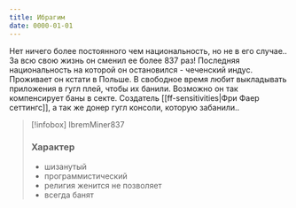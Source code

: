 ```yaml
---
title: Ибрагим
date: 0000-01-01
---
```

Нет ничего более постоянного чем национальность, но не в его случае.. За всю свою жизнь он сменил ее более 837 раз! Последняя национальность на которой он остановился - чеченский индус. Проживает он кстати в Польше. В свободное время любит выкладывать приложения в гугл плей, чтобы их банили. Возможно он так компенсирует баны в секте. Создатель [[ff-sensitivities|Фри Фаер сеттингс]], а так же донер гугл консоли, которую забанили..

>[!infobox] IbremMiner837
> ### Характер
> 
> - шизанутый
> - программистический
> - религия женится не позволяет
> - всегда банят
